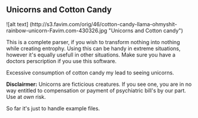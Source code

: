 <h2>Unicorns and Cotton Candy</h2>
![alt text] (http://s3.favim.com/orig/46/cotton-candy-llama-ohmyshit-rainbow-unicorn-Favim.com-430326.jpg "Unicorns and Cotton candy")

This is a complete parser, if you wish to transform nothing into nothing while creating entrophy. Using this
can be handy in extreme situations, however it's equally usefull in other situations. 
Make sure you have a doctors perscription if you use this software.

Excessive consumption of cotton candy my lead to seeing unicorns.

<strong>Disclairmer:</strong>
Unicorns are ficticious creatures. If you see one, you are in no way entitled to compensation or payment of psychiatric bill's by our part.
Use at <em>own </em> risk.


So far it's just to handle example files.
